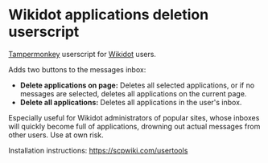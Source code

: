 # Wikidot applications deletion userscript

[Tampermonkey](https://www.tampermonkey.net/) userscript for [Wikidot](https://www.wikidot.com/) users.

Adds two buttons to the messages inbox:

* **Delete applications on page:** Deletes all selected applications, or if no messages are selected, deletes all applications on the current page.
* **Delete all applications:** Deletes all applications in the user's inbox.

Especially useful for Wikidot administrators of popular sites, whose inboxes will quickly become full of applications, drowning out actual messages from other users. Use at own risk.

Installation instructions: https://scpwiki.com/usertools
